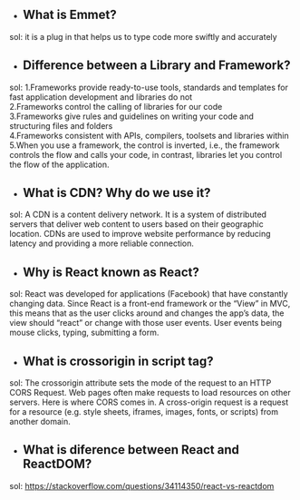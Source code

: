 - ## What is Emmet? <br/>
sol: it is a plug in that helps us to type code more swiftly and accurately <br/>
- ## Difference between a Library and Framework? <br/>
sol: 1.Frameworks provide ready-to-use tools, standards and templates for fast application development and libraries do not <br/>
     2.Frameworks control the calling of libraries for our code <br/>
     3.Frameworks give rules and guidelines on writing your code and structuring files and folders <br/>
     4.Frameworks consistent with APIs, compilers, toolsets and libraries within <br/>
     5.When you use a framework, the control is inverted, i.e., the framework controls the flow and calls your code, in contrast, libraries let you control the flow of         the application. <br/>
- ## What is CDN? Why do we use it? <br/>
sol: A CDN is a content delivery network. It is a system of distributed servers that deliver web content to users based on their geographic location. CDNs are used to improve website performance by reducing latency and providing a more reliable connection. <br/>
- ## Why is React known as React? <br/>
sol: React was developed for applications (Facebook) that have constantly changing data. Since React is a front-end framework or the “View” in MVC, this means that as the user clicks around and changes the app’s data, the view should “react” or change with those user events. User events being mouse clicks, typing, submitting a form.
- ## What is crossorigin in script tag? <br/>
sol: The crossorigin attribute sets the mode of the request to an HTTP CORS Request. Web pages often make requests to load resources on other servers. Here is where CORS comes in. A cross-origin request is a request for a resource (e.g. style sheets, iframes, images, fonts, or scripts) from another domain. <br/>
- ## What is diference between React and ReactDOM? <br/>
sol: https://stackoverflow.com/questions/34114350/react-vs-reactdom <br/>

